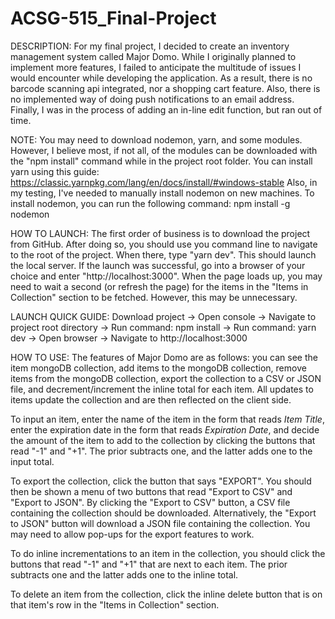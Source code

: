 # ACSG-515_Final-Project
DESCRIPTION: For my final project, I decided to create an inventory management system called Major Domo. While I originally planned 
to implement more features, I failed to anticipate the multitude of issues I would encounter while developing the application. As a 
result, there is no barcode scanning api integrated, nor a shopping cart feature. Also, there is no implemented way of doing push notifications 
to an email address. Finally, I was in the process of adding an in-line edit function, but ran out of time.

NOTE: You may need to download nodemon, yarn, and some modules. However, I believe most, if not all, of the modules can be downloaded 
with the "npm install" command while in the project root folder. You can install yarn using 
this guide: https://classic.yarnpkg.com/lang/en/docs/install/#windows-stable 
Also, in my testing, I've needed to manually install nodemon on new machines. To install nodemon, you can run the following command: npm install -g nodemon

HOW TO LAUNCH: The first order of business is to download the project from GitHub. After doing so, you should use you command line to navigate to the root 
of the project.  When there, type "yarn dev". This should launch the local server. If the launch was successful, go into a browser of your choice and 
enter "http://localhost:3000". When the page loads up, you may need to wait a second (or refresh the page) for the items in 
the "Items in Collection" section to be fetched. However, this may be unnecessary.

LAUNCH QUICK GUIDE: 
Download project -> Open console -> Navigate to project root directory -> Run command: npm install -> Run command: yarn dev -> Open browser -> Navigate to http://localhost:3000

HOW TO USE: The features of Major Domo are as follows: you can see the item mongoDB collection, add items to the mongoDB collection, 
remove items from the mongoDB collection, export the collection to a CSV or JSON file, and decrement/increment the inline total for each 
item. All updates to items update the collection and are then reflected on the client side.

To input an item, enter the name of the item in the form that reads *Item Title*, enter the expiration date in the form that 
reads *Expiration Date*, and decide the amount of the item to add to the collection by clicking the buttons that read "-1" and "+1". The prior 
subtracts one, and the latter adds one to the input total.

To export the collection, click the button that says "EXPORT". You should then be shown a menu of two buttons that read "Export to CSV" 
and "Export to JSON". By clicking the "Export to CSV" button, a CSV file containing the collection should be downloaded. Alternatively, 
the "Export to JSON" button will download a JSON file containing the collection. You may need to allow pop-ups for the export features to work.

To do inline incrementations to an item in the collection, you should click the buttons that read "-1" and "+1" that are next to each item. The 
prior subtracts one and the latter adds one to the inline total.

To delete an item from the collection, click the inline delete button that is on that item's row in the "Items in Collection" section.
